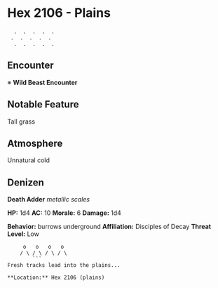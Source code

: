 # Hex 2106 - Plains
```
  .  .  .  .  .
 .  .  .  .  .
  .  .  .  .  .
```

## Encounter

※ **Wild Beast Encounter**

## Notable Feature

Tall grass

## Atmosphere

Unnatural cold

## Denizen

**Death Adder**
*metallic scales*

**HP:** 1d4 **AC:** 10 **Morale:** 6
**Damage:** 1d4

**Behavior:** burrows underground
**Affiliation:** Disciples of Decay
**Threat Level:** Low

```
     o   o   o   o
    / \ / \ / \ / \
        ```
Fresh tracks lead into the plains...

**Location:** Hex 2106 (plains)
